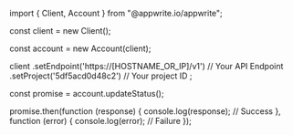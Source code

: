import { Client, Account } from "@appwrite.io/appwrite";

const client = new Client();

const account = new Account(client);

client
    .setEndpoint('https://[HOSTNAME_OR_IP]/v1') // Your API Endpoint
    .setProject('5df5acd0d48c2') // Your project ID
;

const promise = account.updateStatus();

promise.then(function (response) {
    console.log(response); // Success
}, function (error) {
    console.log(error); // Failure
});